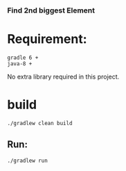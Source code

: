 ### Find 2nd biggest Element

# Requirement:
    gradle 6 +
    java-8 +
No extra library required in this project.

# build
    ./gradlew clean build

## Run:
    ./gradlew run

